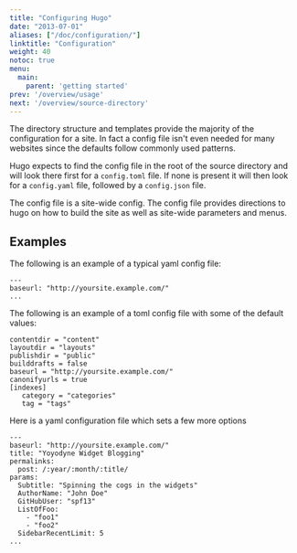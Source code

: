 ```yaml
---
title: "Configuring Hugo"
date: "2013-07-01"
aliases: ["/doc/configuration/"]
linktitle: "Configuration"
weight: 40
notoc: true
menu:
  main:
    parent: 'getting started'
prev: '/overview/usage'
next: '/overview/source-directory'
---
```


The directory structure and templates provide the majority of the
configuration for a site. In fact a config file isn't even needed for many
websites since the defaults follow commonly used patterns.

Hugo expects to find the config file in the root of the source directory and
will look there first for a `config.toml` file. If none is present it will
then look for a `config.yaml` file, followed by a `config.json` file.

The config file is a site-wide config. The config file provides directions to
hugo on how to build the site as well as site-wide parameters and menus.

## Examples

The following is an example of a typical yaml config file:

    ---
    baseurl: "http://yoursite.example.com/"
    ...

The following is an example of a toml config file with some of the default values:

    contentdir = "content"
    layoutdir = "layouts"
    publishdir = "public"
    builddrafts = false
    baseurl = "http://yoursite.example.com/"
    canonifyurls = true
    [indexes]
       category = "categories"
       tag = "tags"

Here is a yaml configuration file which sets a few more options

    ---
    baseurl: "http://yoursite.example.com/"
    title: "Yoyodyne Widget Blogging"
    permalinks:
      post: /:year/:month/:title/
    params:
      Subtitle: "Spinning the cogs in the widgets"
      AuthorName: "John Doe"
      GitHubUser: "spf13"
      ListOfFoo:
        - "foo1"
        - "foo2"
      SidebarRecentLimit: 5
    ...

